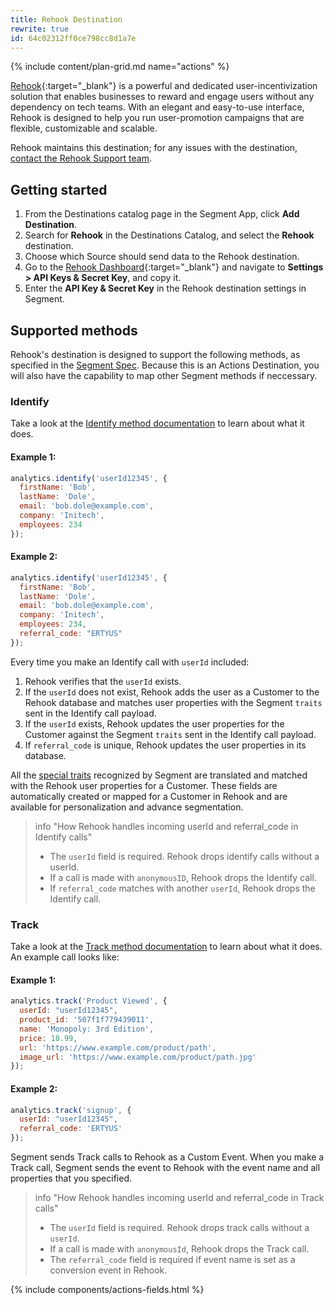 ```yaml
---
title: Rehook Destination
rewrite: true
id: 64c02312ff0ce798cc8d1a7e
---
```


{% include content/plan-grid.md name="actions" %}

[Rehook](https://rehook.ai/){:target="_blank"} is a powerful and dedicated user-incentivization solution that enables businesses to reward and engage users without any dependency on tech teams. With an elegant and easy-to-use interface, Rehook is designed to help you run user-promotion campaigns that are flexible, customizable and scalable.

Rehook maintains this destination; for any issues with the destination, [contact the Rehook Support team](mailto:services@rehook.ai).


## Getting started

1. From the Destinations catalog page in the Segment App, click **Add Destination**.
2. Search for **Rehook** in the Destinations Catalog, and select the **Rehook** destination.
3. Choose which Source should send data to the Rehook destination.
4. Go to the [Rehook Dashboard](https://dashboard.rehook.ai/){:target="_blank"} and navigate to **Settings > API Keys & Secret Key**, and copy it.
5. Enter the **API Key & Secret Key** in the Rehook destination settings in Segment.


## Supported methods

Rehook's destination is designed to support the following methods, as specified in the [Segment Spec](/docs/connections/spec). Because this is an Actions Destination, you will also have the capability to map other Segment methods if neccessary.

### Identify

Take a look at the [Identify method documentation](/docs/connections/spec/identify) to learn about what it does.

#### Example 1:
```js
analytics.identify('userId12345', {
  firstName: 'Bob',
  lastName: 'Dole',
  email: 'bob.dole@example.com',
  company: 'Initech',
  employees: 234
});
```

#### Example 2:
```js
analytics.identify('userId12345', {
  firstName: 'Bob',
  lastName: 'Dole',
  email: 'bob.dole@example.com',
  company: 'Initech',
  employees: 234,
  referral_code: "ERTYUS"
});
```

Every time you make an Identify call with `userId` included:

1.	Rehook verifies that the `userId` exists.
2.	If the `userId` does not exist, Rehook adds the user as a Customer to the Rehook database and matches user properties with the Segment `traits` sent in the Identify call payload.
3.	If the `userId` exists, Rehook updates the user properties for the Customer against the Segment `traits` sent in the Identify call payload.
4.  If `referral_code` is unique, Rehook updates the user properties in its database.

All the [special traits](/docs/connections/spec/identify#traits) recognized by Segment are translated and matched with the Rehook user properties for a Customer. These fields are automatically created or mapped for a Customer in Rehook and are available for personalization and advance segmentation.

> info "How Rehook handles incoming userId and referral_code in Identify calls"
> * The `userId` field is required. Rehook drops identify calls without a userId.
> * If a call is made with `anonymousID`, Rehook drops the Identify call.
> * If `referral_code` matches with another `userId`, Rehook drops the Identify call.

### Track

Take a look at the [Track method documentation](/docs/connections/spec/track) to learn about what it does. An example call looks like:

#### Example 1:
```js
analytics.track('Product Viewed', {
  userId: "userId12345",
  product_id: '507f1f779439011',
  name: 'Monopoly: 3rd Edition',
  price: 18.99,
  url: 'https://www.example.com/product/path',
  image_url: 'https://www.example.com/product/path.jpg'
});
```

#### Example 2:
```js
analytics.track('signup', {
  userId: "userId12345",
  referral_code: 'ERTYUS'
});
```

Segment sends Track calls to Rehook as a Custom Event. When you make a Track call, Segment sends the event to Rehook with the event name and all properties that you specified.

> info "How Rehook handles incoming userId and referral_code in Track calls"
> * The `userId` field is required. Rehook drops track calls without a `userId`.
> * If a call is made with `anonymousId`, Rehook drops the Track call.
> * The `referral_code` field is required if event name is set as a conversion event in Rehook. 

{% include components/actions-fields.html %}
